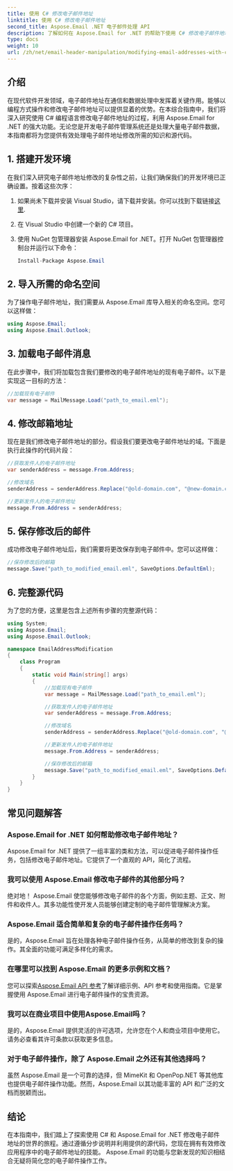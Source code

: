 ```yaml
---
title: 使用 C# 修改电子邮件地址
linktitle: 使用 C# 修改电子邮件地址
second_title: Aspose.Email .NET 电子邮件处理 API
description: 了解如何在 Aspose.Email for .NET 的帮助下使用 C# 修改电子邮件地址。请按照此分步指南有效地操作电子邮件地址。
type: docs
weight: 10
url: /zh/net/email-header-manipulation/modifying-email-addresses-with-csharp/
---
```


## 介绍

在现代软件开发领域，电子邮件地址在通信和数据处理中发挥着关键作用。能够以编程方式操作和修改电子邮件地址可以提供显着的优势。在本综合指南中，我们将深入研究使用 C# 编程语言修改电子邮件地址的过程，利用 Aspose.Email for .NET 的强大功能。无论您是开发电子邮件管理系统还是处理大量电子邮件数据，本指南都将为您提供有效处理电子邮件地址修改所需的知识和源代码。


## 1. 搭建开发环境

在我们深入研究电子邮件地址修改的复杂性之前，让我们确保我们的开发环境已正确设置。按着这些次序：

1. 如果尚未下载并安装 Visual Studio，请下载并安装。你可以找到下载链接[这里](https://visualstudio.microsoft.com/downloads/).

2. 在 Visual Studio 中创建一个新的 C# 项目。

3. 使用 NuGet 包管理器安装 Aspose.Email for .NET。打开 NuGet 包管理器控制台并运行以下命令：
   
   ```csharp
   Install-Package Aspose.Email
   ```

## 2. 导入所需的命名空间

为了操作电子邮件地址，我们需要从 Aspose.Email 库导入相关的命名空间。您可以这样做：

```csharp
using Aspose.Email;
using Aspose.Email.Outlook;
```

## 3. 加载电子邮件消息

在此步骤中，我们将加载包含我们要修改的电子邮件地址的现有电子邮件。以下是实现这一目标的方法：

```csharp
//加载现有电子邮件
var message = MailMessage.Load("path_to_email.eml");
```

## 4. 修改邮箱地址

现在是我们修改电子邮件地址的部分。假设我们要更改电子邮件地址的域。下面是执行此操作的代码片段：

```csharp
//获取发件人的电子邮件地址
var senderAddress = message.From.Address;

//修改域名
senderAddress = senderAddress.Replace("@old-domain.com", "@new-domain.com");

//更新发件人的电子邮件地址
message.From.Address = senderAddress;
```

## 5. 保存修改后的邮件

成功修改电子邮件地址后，我们需要将更改保存到电子邮件中。您可以这样做：

```csharp
//保存修改后的邮箱
message.Save("path_to_modified_email.eml", SaveOptions.DefaultEml);
```

## 6. 完整源代码

为了您的方便，这里是包含上述所有步骤的完整源代码：

```csharp
using System;
using Aspose.Email;
using Aspose.Email.Outlook;

namespace EmailAddressModification
{
    class Program
    {
        static void Main(string[] args)
        {
            //加载现有电子邮件
            var message = MailMessage.Load("path_to_email.eml");

            //获取发件人的电子邮件地址
            var senderAddress = message.From.Address;

            //修改域名
            senderAddress = senderAddress.Replace("@old-domain.com", "@new-domain.com");

            //更新发件人的电子邮件地址
            message.From.Address = senderAddress;

            //保存修改后的邮箱
            message.Save("path_to_modified_email.eml", SaveOptions.DefaultEml);
        }
    }
}
```

## 常见问题解答

### Aspose.Email for .NET 如何帮助修改电子邮件地址？

Aspose.Email for .NET 提供了一组丰富的类和方法，可以促进电子邮件操作任务，包括修改电子邮件地址。它提供了一个直观的 API，简化了流程。

### 我可以使用 Aspose.Email 修改电子邮件的其他部分吗？

绝对地！ Aspose.Email 使您能够修改电子邮件的各个方面，例如主题、正文、附件和收件人。其多功能性使开发人员能够创建定制的电子邮件管理解决方案。

### Aspose.Email 适合简单和复杂的电子邮件操作任务吗？

是的，Aspose.Email 旨在处理各种电子邮件操作任务，从简单的修改到复杂的操作。其全面的功能可满足多样化的需求。

### 在哪里可以找到 Aspose.Email 的更多示例和文档？

您可以探索[Aspose.Email API 参考](https://reference.aspose.com/email/net/)了解详细示例、API 参考和使用指南。它是掌握使用 Aspose.Email 进行电子邮件操作的宝贵资源。

### 我可以在商业项目中使用Aspose.Email吗？

是的，Aspose.Email 提供灵活的许可选项，允许您在个人和商业项目中使用它。请务必查看其许可条款以获取更多信息。

### 对于电子邮件操作，除了 Aspose.Email 之外还有其他选择吗？

虽然 Aspose.Email 是一个可靠的选择，但 MimeKit 和 OpenPop.NET 等其他库也提供电子邮件操作功能。然而，Aspose.Email 以其功能丰富的 API 和广泛的文档而脱颖而出。

## 结论

在本指南中，我们踏上了探索使用 C# 和 Aspose.Email for .NET 修改电子邮件地址的世界的旅程。通过遵循分步说明并利用提供的源代码，您现在拥有有效修改应用程序中的电子邮件地址的技能。 Aspose.Email 的功能与您新发现的知识相结合无疑将简化您的电子邮件操作工作。